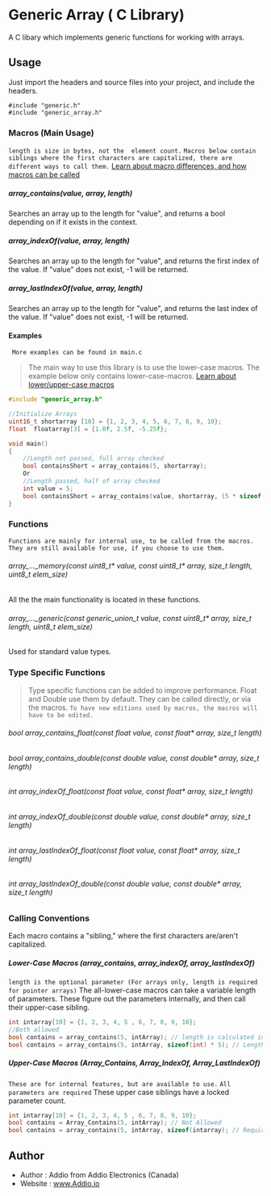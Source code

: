 # Generic Array ( C Library)

A C libary which implements generic functions for working with arrays.

## Usage

Just import the headers and source files into your project, and include the headers.

```
#include "generic.h"
#include "generic_array.h"
```

### Macros (Main Usage)
` length is size in bytes, not the  element count. `
` Macros below contain siblings where the first characters are capitalized, there are different ways to call them. `
[Learn about macro differences, and how macros can be called](#Calling-Conventions)

##### array_contains(value, array, length)
 Searches an array up to the length for "value", and returns a bool depending on if it exists in the context.
 
##### array_indexOf(value, array, length)
Searches an array up to the length for "value", and returns the first index of the value.
If "value" does not exist, -1 will be returned.

##### array_lastIndexOf(value, array, length)
Searches an array up to the length for "value", and returns the last index of the value.
If "value" does not exist, -1 will be returned.

#### Examples
` More examples can be found in main.c`
>The main way to use this library is to use the lower-case macros.
>The example below only contains lower-case-macros.
[Learn about lower/upper-case macros](#Calling-Conventions)
``` C
#include "generic_array.h"

//Initialize Arrays
uint16_t shortarray [10] = {1, 2, 3, 4, 5, 6, 7, 8, 9, 10};	
float  floatarray[3] = {1.0f, 2.5f, -5.25f};	

void main()
{
    //Length not passed, full array checked
    bool containsShort = array_contains(5, shortarray);     
    Or
    //Length passed, half of array checked
    int value = 5;
    bool containsShort = array_contains(value, shortarray, (5 * sizeof(uint16_t));  
}
```

### Functions
`Functions are mainly for internal use, to be called from the macros. They are still available for use, if you choose to use them.`


###### array_..._memory(const uint8_t* value, const uint8_t* array, size_t length, uint8_t elem_size)
All the the main functionality is located in these functions.

###### array_..._generic(const generic_union_t value, const uint8_t* array, size_t length, uint8_t elem_size)
Used for standard value types. 



### Type Specific Functions
> Type specific functions can be added to improve performance. Float and Double use them by default. 
> They can be called directly, or via the macros.
> ` To have new editions used by macros, the macros will have to be edited. `


###### bool array_contains_float(const float value, const float* array, size_t length)
###### bool array_contains_double(const double value, const double* array, size_t length)
###### int array_indexOf_float(const float value, const float* array, size_t length)
###### int array_indexOf_double(const double value, const double* array, size_t length)
###### int array_lastIndexOf_float(const float value, const float* array, size_t length)
###### int array_lastIndexOf_double(const double value, const double* array, size_t length)

### Calling Conventions



Each macro contains a "sibling," where the first characters are/aren't capitalized.

##### Lower-Case Macros (array_contains, array_indexOf, array_lastIndexOf)
`length is the optional parameter (For arrays only, length is required for pointer arrays)`
The all-lower-case macros can take a variable length of parameters.
These figure out the parameters internally, and then call their upper-case sibling.

``` C
int intarray[10] = {1, 2, 3, 4, 5 , 6, 7, 8, 9, 10};
//Both allowed
bool contains = array_contains(5, intArray); // length is calculated internally if not passed.
bool contains = array_contains(5, intArray, sizeof(int) * 5); // Length is passed, only half the array will be searched.
```

##### Upper-Case Macros (Array_Contains, Array_IndexOf, Array_LastIndexOf)
`These are for internal features, but are available to use.`
`All parameters are required`
These upper case siblings have a locked parameter count.

``` C
int intarray[10] = {1, 2, 3, 4, 5 , 6, 7, 8, 9, 10};
bool contains = Array_Contains(5, intArray); // Not Allowed
bool contains = array_contains(5, intArray, sizeof(intarray); // Required
```


## Author

- Author   : Addio from Addio Electronics (Canada)
- Website  : www.Addio.io

